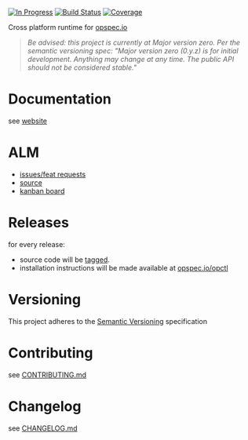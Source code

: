 [![In Progress](https://img.shields.io/waffle/label/opspec-io/opctl/in%20progress.svg)](https://waffle.io/opspec-io/opctl)
[![Build Status](https://travis-ci.org/opspec-io/opctl.svg?branch=master)](https://travis-ci.org/opspec-io/opctl)
[![Coverage](https://codecov.io/gh/opspec-io/opctl/branch/master/graph/badge.svg)](https://codecov.io/gh/opspec-io/opctl)

Cross platform runtime for [opspec.io](https://opspec.io)

> *Be advised: this project is currently at Major version zero. Per the
> semantic versioning spec: "Major version zero (0.y.z) is for initial
> development. Anything may change at any time. The public API should
> not be considered stable."*

# Documentation

see [website](https://opspec.io/opctl)

# ALM

- [issues/feat requests](https://github.com/opspec-io/opctl/issues)
- [source](https://github.com/opspec-io/opctl)
- [kanban board](https://waffle.io/opspec-io/opctl)

# Releases

for every release:

- source code will be [tagged](https://github.com/opspec-io/opctl/tags).
- installation instructions will be made available at
  [opspec.io/opctl](https://opspec.io/opctl/install)

# Versioning

This project adheres to the [Semantic Versioning](http://semver.org/)
specification

# Contributing

see [CONTRIBUTING.md](CONTRIBUTING.md)

# Changelog

see [CHANGELOG.md](CHANGELOG.md)
